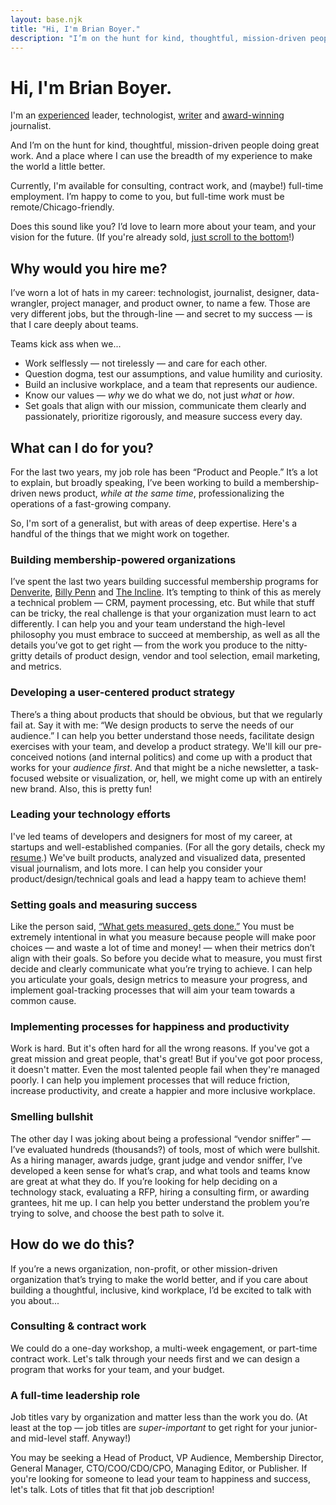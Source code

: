 ```yaml
---
layout: base.njk
title: "Hi, I'm Brian Boyer."
description: "I’m on the hunt for kind, thoughtful, mission-driven people doing great work. And a place where I can make the world a little better."
---
```

# Hi, I'm Brian Boyer.

I'm an [experienced](/resume/) leader, technologist, [writer](/writing/) and [award-winning](/awards/) journalist.

And I’m on the hunt for kind, thoughtful, mission-driven people doing great work. And a place where I can use the breadth of my experience to make the world a little better.

Currently, I'm available for consulting, contract work, and (maybe!) full-time employment. I’m happy to come to you, but full-time work must be remote/Chicago-friendly.

Does this sound like you? I’d love to learn more about your team, and your vision for the future. (If you're already sold, [just scroll to the bottom](#contact)!)

## Why would you hire me?

I’ve worn a lot of hats in my career: technologist, journalist, designer, data-wrangler, project manager, and product owner, to name a few. Those are very different jobs, but the through-line — and secret to my success — is that I care deeply about teams.

Teams kick ass when we...
- Work selflessly — not tirelessly — and care for each other.
- Question dogma, test our assumptions, and value humility and curiosity.
- Build an inclusive workplace, and a team that represents our audience.
- Know our values — *why* we do what we do, not just *what* or *how*.
- Set goals that align with our mission, communicate them clearly and passionately, prioritize rigorously, and measure success every day.

## What can I do for you?
For the last two years, my job role has been “Product and People.” It’s a lot to explain, but broadly speaking, I’ve been working to build a membership-driven news product, *while at the same time*, professionalizing the operations of a fast-growing company.

So, I'm sort of a generalist, but with areas of deep expertise. Here's a handful of the things that we might work on together.

### Building membership-powered organizations
I’ve spent the last two years building successful membership programs for [Denverite](https://denverite.com), [Billy Penn](https://billypenn.com) and [The Incline](https://theincline.com). It’s tempting to think of this as merely a technical problem — CRM, payment processing, etc. But while that stuff can be tricky, the real challenge is that your organization must learn to act differently. I can help you and your team understand the high-level philosophy you must embrace to succeed at membership, as well as all the details you’ve got to get right — from the work you produce to the nitty-gritty details of product design, vendor and tool selection, email marketing, and metrics.

### Developing a user-centered product strategy
There’s a thing about products that should be obvious, but that we regularly fail at. Say it with me: “We design products to serve the needs of our audience.” I can help you better understand those needs, facilitate design exercises with your team, and develop a product strategy. We'll kill our pre-conceived notions (and internal politics) and come up with a product that works for your *audience first*. And that might be a niche newsletter, a task-focused website or visualization, or, hell, we might come up with an entirely new brand. Also, this is pretty fun!

### Leading your technology efforts
I've led teams of developers and designers for most of my career, at startups and well-established companies. (For all the gory details, check my [resume](/resume/).) We've built products, analyzed and visualized data, presented visual journalism, and lots more. I can help you consider your product/design/technical goals and lead a happy team to achieve them!

### Setting goals and measuring success
Like the person said, [“What gets measured, gets done.”](https://thecarebot.github.io/Why-should-I-Carebot/) You must be extremely intentional in what you measure because people will make poor choices — and waste a lot of time and money! — when their metrics don’t align with their goals. So before you decide what to measure, you must first decide and clearly communicate what you’re trying to achieve. I can help you articulate your goals, design metrics to measure your progress, and implement goal-tracking processes that will aim your team towards a common cause.

### Implementing processes for happiness and productivity
Work is hard. But it's often hard for all the wrong reasons. If you've got a great mission and great people, that's great! But if you've got poor process, it doesn't matter. Even the most talented people fail when they're managed poorly. I can help you implement processes that will reduce friction, increase productivity, and create a happier and more inclusive workplace.

### Smelling bullshit
The other day I was joking about being a professional “vendor sniffer” — I’ve evaluated hundreds (thousands?) of tools, most of which were bullshit. As a hiring manager, awards judge, grant judge and vendor sniffer, I’ve developed a keen sense for what’s crap, and what tools and teams know are great at what they do. If you’re looking for help deciding on a technology stack, evaluating a RFP, hiring a consulting firm, or awarding grantees, hit me up. I can help you better understand the problem you’re trying to solve, and choose the best path to solve it.

## How do we do this?
If you’re a news organization, non-profit, or other mission-driven organization that’s trying to make the world better, and if you care about building a thoughtful, inclusive, kind workplace, I’d be excited to talk with you about...

### Consulting & contract work
We could do a one-day workshop, a multi-week engagement, or part-time contract work. Let's talk through your needs first and we can design a program that works for your team, and your budget.

### A full-time leadership role
Job titles vary by organization and matter less than the work you do. (At least at the top — job titles are *super-important* to get right for your junior- and mid-level staff. Anyway!)

You may be seeking a Head of Product, VP Audience, Membership Director, General Manager, CTO/COO/CDO/CPO, Managing Editor, or Publisher. If you're looking for someone to lead your team to happiness and success, let's talk. Lots of titles that fit that job description!
